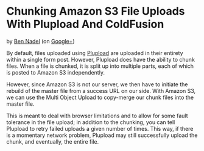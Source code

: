 
# Chunking Amazon S3 File Uploads With Plupload And ColdFusion

by [Ben Nadel][bennadel] (on [Google+][googleplus])

By default, files uploaded using [Plupload][plupload] are uploaded in their entirety 
within a single form post. However, Plupload does have the ability to chunk files. When
a file is chunked, it is split up into multiple parts, each of which is posted to Amazon
S3 independently. 

However, since Amazon S3 is not our server, we then have to initiate the rebuild of the
master file from a success URL on our side. With Amazon S3, we can use the Multi Object 
Upload to copy-merge our chunk files into the master file.

This is meant to deal with browser limitations and to allow for some fault tolerance in
the file upload; in addition to the chunking, you can tell Plupload to retry failed 
uploads a given number of times. This way, if there is a momentary network problem, 
Plupload may still successfully upload the chunk, and eventually, the entire file.


[bennadel]: http://www.bennadel.com
[googleplus]: https://plus.google.com/108976367067760160494?rel=author
[plupload]: http://plupload.com